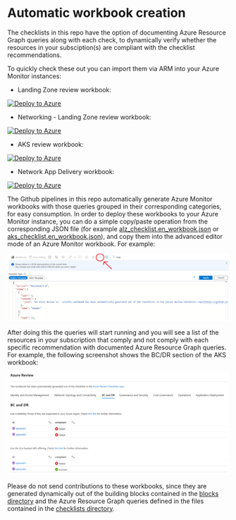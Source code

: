 # Automatic workbook creation

The checklists in this repo have the option of documenting Azure Resource Graph queries along with each check, to dynamically verify whether the resources in your subsciption(s) are compliant with the checklist recommendations.

To quickly check these out you can import them via ARM into your Azure Monitor instances:

- Landing Zone review workbook:

[![Deploy to Azure](https://aka.ms/deploytoazurebutton)](https://portal.azure.com/#create/Microsoft.Template/uri/https%3A%2F%2Fraw.githubusercontent.com%2FAzure%2Freview-checklists%2Fmain%2Fworkbooks%2Falz_checklist.en_workbook_template.json)

- Networking - Landing Zone review workbook:

[![Deploy to Azure](https://aka.ms/deploytoazurebutton)](https://portal.azure.com/#create/Microsoft.Template/uri/https%3A%2F%2Fraw.githubusercontent.com%2FAzure%2Freview-checklists%2Fmain%2Fworkbooks%2Falz_checklist.en_network_workbook_template.json)

- AKS review workbook:

[![Deploy to Azure](https://aka.ms/deploytoazurebutton)](https://portal.azure.com/#create/Microsoft.Template/uri/https%3A%2F%2Fraw.githubusercontent.com%2FAzure%2Freview-checklists%2Fmain%2Fworkbooks%2Faks_checklist.en_workbook_template.json)

- Network App Delivery workbook:

[![Deploy to Azure](https://aka.ms/deploytoazurebutton)](https://portal.azure.com/#create/Microsoft.Template/uri/https%3A%2F%2Fraw.githubusercontent.com%2FAzure%2Freview-checklists%2Fmain%2Fworkbooks%2Fappdelivery_checklist.en_network_tabcounters_template.json)

The Github pipelines in this repo automatically generate Azure Monitor workbooks with those queries grouped in their corresponding categories, for easy consumption. In order to deploy these workbooks to your Azure Monitor instance, you can do a simple copy/paste operation from the corresponding JSON file (for example [alz_checklist.en_workbook.json](alz_checklist.en_workbook.json) or [aks_checklist.en_workbook.json](aks_checklist.en_workbook.json)), and copy them into the advanced editor mode of an Azure Monitor workbook. For example:

![advanced editor](./pictures/advanced_editor.png)

After doing this the queries will start running and you will see a list of the resources in your subscription that comply and not comply with each specific recommendation with documented Azure Resource Graph queries. For example, the following screenshot shows the BC/DR section of the AKS workbook:

![aks BCDR](./pictures/aks_bcdr.png)

Please do not send contributions to these workbooks, since they are generated dynamically out of the building blocks contained in the [blocks directory](./blocks/) and the Azure Resource Graph queries defined in the files contained in the [checklists directory](../checklists/).

